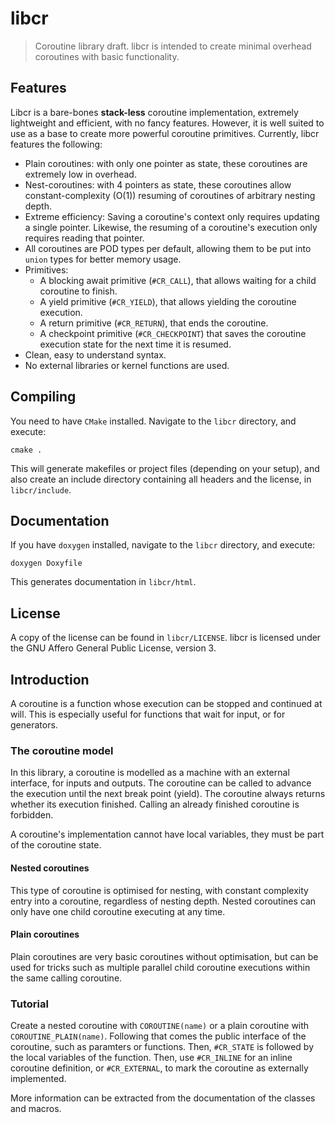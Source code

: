 # libcr

> Coroutine library draft.
> libcr is intended to create minimal overhead coroutines with basic functionality.

## Features

Libcr is a bare-bones **stack-less** coroutine implementation, extremely lightweight and efficient, with no fancy features. However, it is well suited to use as a base to create more powerful coroutine primitives. Currently, libcr features the following:
 * Plain coroutines: with only one pointer as state, these coroutines are extremely low in overhead.
 * Nest-coroutines: with 4 pointers as state, these coroutines allow constant-complexity (O(1)) resuming of coroutines of arbitrary nesting depth.
 * Extreme efficiency: Saving a coroutine's context only requires updating a single pointer. Likewise, the resuming of a coroutine's execution only requires reading that pointer.
 * All coroutines are POD types per default, allowing them to be put into `union` types for better memory usage.
 * Primitives:
 	* A blocking await primitive (`#CR_CALL`), that allows waiting for a child coroutine to finish.
 	* A yield primitive (`#CR_YIELD`), that allows yielding the coroutine execution.
 	* A return primitive (`#CR_RETURN`), that ends the coroutine.
 	* A checkpoint primitive (`#CR_CHECKPOINT`) that saves the coroutine execution state for the next time it is resumed.
 * Clean, easy to understand syntax.
 * No external libraries or kernel functions are used.


## Compiling

You need to have `CMake` installed. Navigate to the `libcr` directory, and execute:

	cmake .

This will generate makefiles or project files (depending on your setup), and also create an include directory containing all headers and the license, in `libcr/include`.

## Documentation

If you have `doxygen` installed, navigate to the `libcr` directory, and execute:

	doxygen Doxyfile

This generates documentation in `libcr/html`.

## License

A copy of the license can be found in `libcr/LICENSE`.
libcr is licensed under the GNU Affero General Public License, version 3.

## Introduction

A coroutine is a function whose execution can be stopped and continued at will.
This is especially useful for functions that wait for input, or for generators.

### The coroutine model

In this library, a coroutine is modelled as a machine with an external interface, for inputs and outputs.
The coroutine can be called to advance the execution until the next break point (yield).
The coroutine always returns whether its execution finished.
Calling an already finished coroutine is forbidden.

A coroutine's implementation cannot have local variables, they must be part of the coroutine state.

#### Nested coroutines

This type of coroutine is optimised for nesting, with constant complexity entry into a coroutine, regardless of nesting depth. Nested coroutines can only have one child coroutine executing at any time.

#### Plain coroutines

Plain coroutines are very basic coroutines without optimisation, but can be used for tricks such as multiple parallel child coroutine executions within the same calling coroutine.

### Tutorial

Create a nested coroutine with `COROUTINE(name)` or a plain coroutine with `COROUTINE_PLAIN(name)`.
Following that comes the public interface of the coroutine, such as paramters or functions.
Then, `#CR_STATE` is followed by the local variables of the function.
Then, use `#CR_INLINE` for an inline coroutine definition, or `#CR_EXTERNAL`, to mark the coroutine as externally implemented.

More information can be extracted from the documentation of the classes and macros.